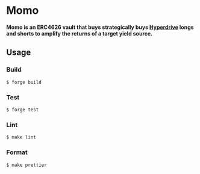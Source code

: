 # Momo

**Momo is an ERC4626 vault that buys strategically buys [Hyperdrive](https://github.com/delvtech/hyperdrive) longs and shorts to amplify the returns of a target yield source.**

## Usage

### Build

```shell
$ forge build
```

### Test

```shell
$ forge test
```

### Lint

```shell
$ make lint
```

### Format

```shell
$ make prettier
```
